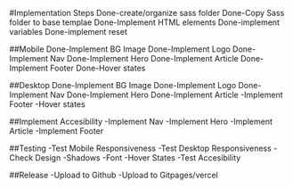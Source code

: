 #Implementation Steps
Done-create/organize sass folder
Done-Copy Sass folder to base templae
Done-Implement HTML elements
Done-implement variables
Done-implement reset

##Mobile
Done-Implement BG Image
Done-Implement Logo
Done-Implement Nav
Done-Implement Hero
Done-Implement Article
Done-Implement Footer
Done-Hover states

##Desktop
Done-Implement BG Image
Done-Implement Logo
Done-Implement Nav
Done-Implement Hero
Done-Implement Article
-Implement Footer
-Hover states


##Implement Accesibility
-Implement Nav
-Implement Hero
-Implement Article
-Implement Footer


##Testing
-Test Mobile Responsiveness
-Test Desktop Responsiveness
-Check Design
  -Shadows
  -Font
  -Hover States
-Test Accesibility

##Release
  -Upload to Github
  -Upload to Gitpages/vercel

